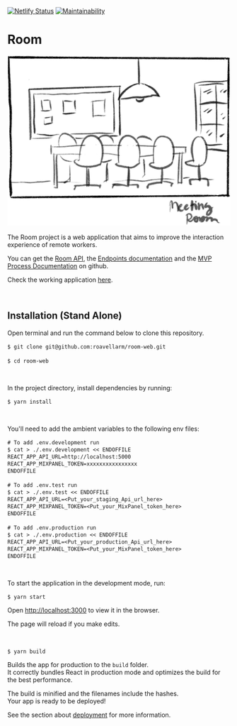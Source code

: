 [![Netlify Status](https://api.netlify.com/api/v1/badges/ca099450-2f14-407a-9ce8-2a5ba94485ef/deploy-status)](https://app.netlify.com/sites/room-web/deploys)
[![Maintainability](https://api.codeclimate.com/v1/badges/873d62db9e40af3215f4/maintainability)](https://codeclimate.com/github/roavellarm/room-web/maintainability)


# Room

![meeting room](https://raw.githubusercontent.com/roavellarm/room-web/master/public/images/meeting-room.jpg)

The Room project is a web application that aims to improve the interaction experience of remote workers.

You can get the [Room API](https://github.com/roavellarm/room-api), the [Endpoints documentation](https://github.com/roavellarm/room-api/blob/master/schema/api.md) and the [MVP Process Documentation](https://github.com/roavellarm/room-doc/blob/master/README.md) on github.

Check the working application <a href="https://room-web.netlify.com/" target="_blank">here</a>.

<br>

## Installation (Stand Alone)

Open terminal and run the command below to clone this repository.

```shell
$ git clone git@github.com:roavellarm/room-web.git

$ cd room-web
```

<br />

In the project directory, install dependencies by running:

```
$ yarn install
```

<br />

You'll need to add the ambient variables to the following env files:

```shell
# To add .env.development run
$ cat > ./.env.development << ENDOFFILE
REACT_APP_API_URL=http://localhost:5000
REACT_APP_MIXPANEL_TOKEN=xxxxxxxxxxxxxxxx
ENDOFFILE

# To add .env.test run
$ cat > ./.env.test << ENDOFFILE
REACT_APP_API_URL=<Put_your_staging_Api_url_here>
REACT_APP_MIXPANEL_TOKEN=<Put_your_MixPanel_token_here>
ENDOFFILE

# To add .env.production run
$ cat > ./.env.production << ENDOFFILE
REACT_APP_API_URL=<Put_your_production_Api_url_here>
REACT_APP_MIXPANEL_TOKEN=<Put_your_MixPanel_token_here>
ENDOFFILE
```

<br />

To start the application in the development mode, run:

```
$ yarn start
```

Open [http://localhost:3000](http://localhost:3000) to view it in the browser.

The page will reload if you make edits.

<br />

```shell
$ yarn build
```
Builds the app for production to the `build` folder.<br />
It correctly bundles React in production mode and optimizes the build for the best performance.

The build is minified and the filenames include the hashes.<br />
Your app is ready to be deployed!

See the section about [deployment](https://facebook.github.io/create-react-app/docs/deployment) for more information.
